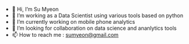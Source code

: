 - 👋 Hi, I’m Su Myeon 
- 👀 I’m working as a Data Scientist using various tools based on python
- 🌱 I’m currently working on mobile phone analytics
- 💞️ I’m looking for collaboration on data science and ananlytics tools 
- 📫 How to reach me : sumyeon@gmail.com

<!---
sumyeon/sumyeon is a ✨ special ✨ repository because its `README.md` (this file) appears on your GitHub profile.
You can click the Preview link to take a look at your changes.
--->
